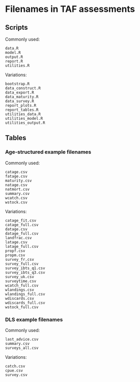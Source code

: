 # Filenames in TAF assessments

## Scripts

Commonly used:

```
data.R
model.R
output.R
report.R
utilities.R
```

Variations:

```
bootstrap.R
data_construct.R
data_export.R
data_maturity.R
data_survey.R
report_plots.R
report_tables.R
utilities_data.R
utilities_model.R
utilities_output.R
```

## Tables

### Age-structured example filenames

Commonly used:

```
catage.csv
fatage.csv
maturity.csv
natage.csv
natmort.csv
summary.csv
wcatch.csv
wstock.csv
```

Variations:

```
catage_fit.csv
catage_full.csv
datage.csv
datage_full.csv
landfrac.csv
latage.csv
latage_full.csv
propf.csv
propm.csv
survey_fr.csv
survey_full.csv
survey_ibts_q1.csv
survey_ibts_q3.csv
survey_uk.csv
surveytime.csv
wcatch_full.csv
wlandings.csv
wlandings_full.csv
wdiscards.csv
wdiscards_full.csv
wstock_full.csv
```

### DLS example filenames

Commonly used:

```
last_advice.csv
summary.csv
surveys_all.csv
```

Variations:

```
catch.csv
cpue.csv
survey.csv
```
